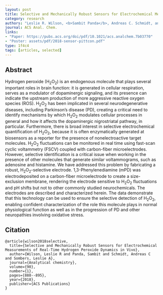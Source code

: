 ```yaml
---
layout: post
title: Selective and Mechanically Robust Sensors for Electrochemical Measurements of Real-Time Hydrogen Peroxide Dynamics in Vivo
category: research
authors: "Leslie R. Wilson, <b>Sambit Panda</b>, Andreas C. Schmidt, and Leslie A. Sombers"
journal: ACS Anal. Chem.
links:
- "Paper: https://pubs.acs.org/doi/pdf/10.1021/acs.analchem.7b03770"
- "Poster: assets/pdf/2018-sensor-pittcon.pdf"
type: 1f4c4
tags: [articles, selected]
---
```


## Abstract

Hydrogen peroxide (H<sub>2</sub>O<sub>2</sub>) is an endogenous molecule that plays several important roles in brain function: it is generated in cellular respiration, serves as a modulator of dopaminergic signaling, and its presence can indicate the upstream production of more aggressive reactive oxygen species (ROS). H<sub>2</sub>O<sub>2</sub> has been implicated in several neurodegenerative diseases, including Parkinson’s disease (PD), creating a critical need to identify mechanisms by which H<sub>2</sub>O<sub>2</sub> modulates cellular processes in general and how it affects the dopaminergic nigrostriatal pathway, in particular. Furthermore, there is broad interest in selective electrochemical quantification of H<sub>2</sub>O<sub>2</sub>, because it is often enzymatically generated at biosensors as a reporter for the presence of nonelectroactive target molecules. H<sub>2</sub>O<sub>2</sub> fluctuations can be monitored in real time using fast-scan cyclic voltammetry (FSCV) coupled with carbon-fiber microelectrodes. However, selective identification is a critical issue when working in the presence of other molecules that generate similar voltammograms, such as adenosine and histamine. We have addressed this problem by fabricating a robust, H<sub>2</sub>O<sub>2</sub>-selective electrode. 1,3-Phenylenediamine (mPD) was electrodeposited on a carbon-fiber microelectrode to create a size-exclusion membrane, rendering the electrode sensitive to H<sub>2</sub>O<sub>2</sub> fluctuations and pH shifts but not to other commonly studied neurochemicals. The electrodes are described and characterized herein. The data demonstrate that this technology can be used to ensure the selective detection of H<sub>2</sub>O<sub>2</sub>, enabling confident characterization of the role this molecule plays in normal physiological function as well as in the progression of PD and other neuropathies involving oxidative stress.

## Citation

```
@article{wilson2018selective,
  title={Selective and Mechanically Robust Sensors for Electrochemical Measurements of Real-Time Hydrogen Peroxide Dynamics in Vivo},
  author={Wilson, Leslie R and Panda, Sambit and Schmidt, Andreas C and Sombers, Leslie A},
  journal={Analytical chemistry},
  volume={90},
  number={1},
  pages={888--895},
  year={2018},
  publisher={ACS Publications}
}
```

